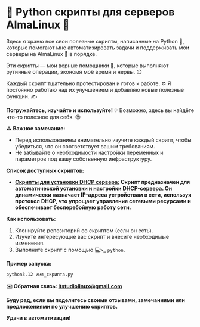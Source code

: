 # 🐍 Python скрипты для серверов AlmaLinux 🐧

Здесь я храню все свои полезные скрипты, написанные на Python 🐍, которые помогают мне автоматизировать задачи и поддерживать мои серверы на AlmaLinux 🚀 в порядке. 

Эти скрипты — мои верные помощники 💪, которые выполняют рутинные операции, экономя моё время и нервы. 😌

Каждый скрипт тщательно протестирован и готов к работе. ⚙️ Я постоянно работаю над их улучшением и добавляю новые полезные функции. ✍️

**Погружайтесь, изучайте и используйте!** 💡 Возможно, здесь вы найдёте что-то полезное для себя. 😉

**⚠️ Важное замечание:**

*   Перед использованием внимательно изучите каждый скрипт, чтобы убедиться, что он соответствует вашим требованиям.
*   Не забывайте о необходимости настройки переменных и параметров под вашу собственную инфраструктуру.

**Список доступных скриптов:**

*   **[Скрипты для установки DHCP сервера:](https://github.com/Dobrov-Ryzhov/AlmaLinux_Script/blob/main/python_scripts/install_dhcp.py) Скрипт предназначен для автоматической установки и настройки DHCP-сервера. Он динамически назначает IP-адреса устройствам в сети, используя протокол DHCP, что упрощает управление сетевыми ресурсами и обеспечивает бесперебойную работу сети.**

**Как использовать:**

1.  Клонируйте репозиторий со скриптом (если он есть).
2.  Изучите интересующие вас скрипт и внесите необходимые изменения.
3.  Выполните скрипт с помощью 💻>_ `python`.
   
**Пример запуска:**

```bash
python3.12 имя_скрипта.py
```
**✉️ Обратная связь: itstudiolinux@gmail.com**

**Буду рад, если вы поделитесь своими отзывами, замечаниями или предложениями по улучшению скриптов.**

**Удачи в автоматизации!**
